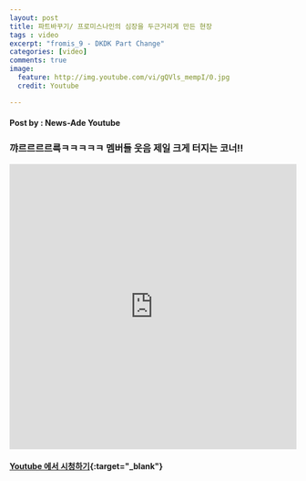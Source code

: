 ```yaml
---
layout: post
title: 파트바꾸기/ 프로미스나인의 심장을 두근거리게 만든 현장 
tags : video
excerpt: "fromis_9 - DKDK Part Change"
categories: [video]
comments: true
image:
  feature: http://img.youtube.com/vi/gQVls_mempI/0.jpg
  credit: Youtube

---
```

#### Post by : News-Ade Youtube
### 꺄르르르르륵ㅋㅋㅋㅋㅋ 멤버들 웃음 제일 크게 터지는 코너!!

<iframe width="100%" height="500" src="https://www.youtube.com/embed/gQVls_mempI?rel=0" frameborder="0" allow="autoplay; encrypted-media" allowfullscreen></iframe>

#### [Youtube 에서 시청하기](https://www.youtube.com/watch?v=gQVls_mempI){:target="_blank"}
